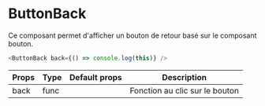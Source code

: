 # ButtonBack

Ce composant permet d'afficher un bouton de retour basé sur le composant bouton.


```javascript
<ButtonBack back={() => console.log(this)} />
```

| Props | Type | Default props | Description |
|---|---|---|---|
| back | func |  | Fonction au clic sur le bouton |
